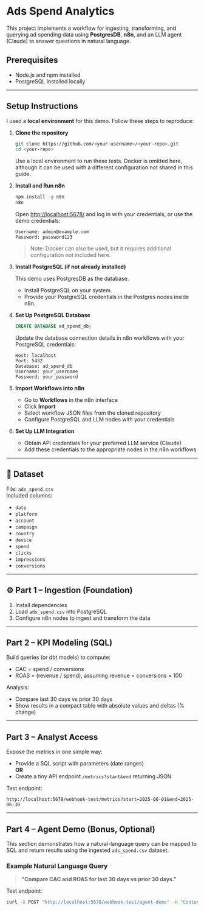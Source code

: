 # Ads Spend Analytics

This project implements a workflow for ingesting, transforming, and querying ad spending data using **PostgresDB**, **n8n**, and an LLM agent (Claude) to answer questions in natural language.

## Prerequisites

- Node.js and npm installed
- PostgreSQL installed locally

---

## Setup Instructions

I used a **local environment** for this demo. Follow these steps to reproduce:

1. **Clone the repository**
   ```bash
   git clone https://github.com/<your-username>/<your-repo>.git
   cd <your-repo>
   ```

   Use a local environment to run these tests. Docker is omitted here, although it can be used with a different configuration not shared in this guide.

2. **Install and Run n8n**
   ```bash
   npm install -g n8n
   n8n
   ```

   Open [http://localhost:5678/](http://localhost:5678/) and log in with your credentials, or use the demo credentials:

   ```
   Username: admin@example.com
   Password: password123
   ```

   > Note: Docker can also be used, but it requires additional configuration not included here.

3. **Install PostgreSQL (if not already installed)**
   
   This demo uses PostgresDB as the database.  
   - Install PostgreSQL on your system.
   - Provide your PostgreSQL credentials in the Postgres nodes inside n8n.

4. **Set Up PostgreSQL Database**
   ```sql
   CREATE DATABASE ad_spend_db;
   ```
   Update the database connection details in n8n workflows with your PostgreSQL credentials:

   ```
   Host: localhost
   Port: 5432
   Database: ad_spend_db
   Username: your_username
   Password: your_password
   ```

5. **Import Workflows into n8n**
   - Go to **Workflows** in the n8n interface
   - Click **Import**
   - Select workflow JSON files from the cloned repository
   - Configure PostgreSQL and LLM nodes with your credentials

6. **Set Up LLM Integration**
   - Obtain API credentials for your preferred LLM service (Claude)
   - Add these credentials to the appropriate nodes in the n8n workflows

---

## 📂 Dataset

File: `ads_spend.csv`  
Included columns:

- `date`
- `platform`
- `account`
- `campaign`
- `country`
- `device`
- `spend`
- `clicks`
- `impressions`
- `conversions`

---

## ⚙️ Part 1 – Ingestion (Foundation)

1. Install dependencies
2. Load `ads_spend.csv` into PostgreSQL
3. Configure n8n nodes to ingest and transform the data

---

## Part 2 – KPI Modeling (SQL)

Build queries (or dbt models) to compute:

- CAC = spend / conversions
- ROAS = (revenue / spend), assuming revenue = conversions × 100

Analysis:

- Compare last 30 days vs prior 30 days
- Show results in a compact table with absolute values and deltas (% change)

---

## Part 3 – Analyst Access

Expose the metrics in one simple way:

- Provide a SQL script with parameters (date ranges)  
**OR**  
- Create a tiny API endpoint `/metrics?start&end` returning JSON  

Test endpoint:  
```
http://localhost:5678/webhook-test/metrics?start=2025-06-01&end=2025-06-30
```

---

## Part 4 – Agent Demo (Bonus, Optional)

This section demonstrates how a natural-language query can be mapped to SQL and return results using the ingested `ads_spend.csv` dataset.

### Example Natural Language Query

> **"Compare CAC and ROAS for last 30 days vs prior 30 days."**

Test endpoint:
```bash
curl -X POST "http://localhost:5678/webhook-test/agent-demo" -H "Content-Type: application/json" -d '{"question": "Compare CAC and ROAS for last 30 days vs prior 30 days."}'
```